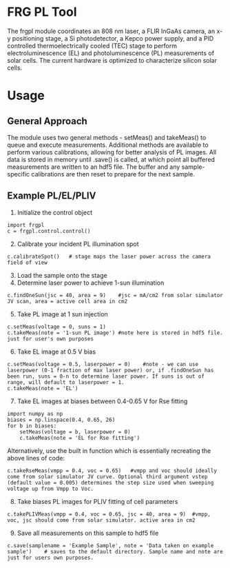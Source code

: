 # FRG PL Tool

The frgpl module coordinates an 808 nm laser, a FLIR InGaAs camera, an x-y positioning stage, a Si photodetector, a Kepco power supply, and a PID controlled thermoelectrically cooled (TEC) stage to perform electroluminescence (EL) and photoluminescence (PL) measurements of solar cells. The current hardware is optimized to characterize silicon solar cells.

# Usage

## General Approach

The module uses two general methods - setMeas() and takeMeas() to queue and execute measurements. Additional methods are available to perform various calibrations, allowing for better analysis of PL images. All data is stored in memory until .save() is called, at which point all buffered measurements are written to an hdf5 file. The buffer and any sample-specific calibrations are then reset to prepare for the next sample.

## Example PL/EL/PLIV 

1. Initialize the control object
```
import frgpl
c = frgpl.control.control()
```
2. Calibrate your incident PL illumination spot
```
c.calibrateSpot()	# stage maps the laser power across the camera field of view
```
3. Load the sample onto the stage
4. Determine laser power to achieve 1-sun illumination
```
c.findOneSun(jsc = 40, area = 9)	#jsc = mA/cm2 from solar simulator JV scan, area = active cell area in cm2
```
5. Take PL image at 1 sun injection
```
c.setMeas(voltage = 0, suns = 1)
c.takeMeas(note = '1-sun PL image')	#note here is stored in hdf5 file. just for user's own purposes
```
6. Take EL image at 0.5 V bias
```
c.setMeas(voltage = 0.5, laserpower = 0)	#note - we can use laserpower (0-1 fraction of max laser power) or, if .findOneSun has been run, suns = 0-n to determine laser power. If suns is out of range, will default to laserpower = 1.
c.takeMeas(note = 'EL')
```
7. Take EL images at biases between 0.4-0.65 V for Rse fitting
```
import numpy as np
biases = np.linspace(0.4, 0.65, 26)
for b in biases:
	setMeas(voltage = b, laserpower = 0)
	c.takeMeas(note = 'EL for Rse fitting')
```
Alternatively, use the built in function which is essentially recreating the above lines of code:
```
c.takeRseMeas(vmpp = 0.4, voc = 0.65)	#vmpp and voc should ideally come from solar simulator JV curve. Optional third argument vstep (default value = 0.005) determines the step size used when sweeping voltage up from Vmpp to Voc.
```
8. Take biases PL images for PLIV fitting of cell parameters
```
c.takePLIVMeas(vmpp = 0.4, voc = 0.65, jsc = 40, area = 9)	#vmpp, voc, jsc should come from solar simulator. active area in cm2
```

9. Save all measurements on this sample to hdf5 file
```
c.save(samplename = 'Example Sample', note = 'Data taken on example sample')	# saves to the default directory. Sample name and note are just for users own purposes.
```
